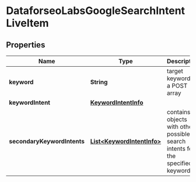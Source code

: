 

# DataforseoLabsGoogleSearchIntentLiveItem


## Properties

| Name | Type | Description | Notes |
|------------ | ------------- | ------------- | -------------|
|**keyword** | **String** | target keyword in a POST array |  [optional] |
|**keywordIntent** | [**KeywordIntentInfo**](KeywordIntentInfo.md) |  |  [optional] |
|**secondaryKeywordIntents** | [**List&lt;KeywordIntentInfo&gt;**](KeywordIntentInfo.md) | contains objects with other possible search intents for the specified keyword |  [optional] |



